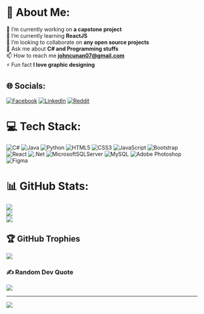 # 💫 About Me:
🔭 I’m currently working on **a capstone project** <br>🌱 I’m currently learning **ReactJS** <br>👯 I’m looking to collaborate on **any open source projects** <br>💬 Ask me about **C# and Programming stuffs** <br>📫 How to reach me **johncunan07@gmail.com** <br>⚡ Fun fact **I love graphic designing**


## 🌐 Socials:
[![Facebook](https://img.shields.io/badge/Facebook-%231877F2.svg?logo=Facebook&logoColor=white)](https://facebook.com/John.Cunan.E07) [![LinkedIn](https://img.shields.io/badge/LinkedIn-%230077B5.svg?logo=linkedin&logoColor=white)](https://linkedin.com/in/john-cunan-b46793228) [![Reddit](https://img.shields.io/badge/Reddit-%23FF4500.svg?logo=Reddit&logoColor=white)](https://reddit.com/user/Rikonama) 

# 💻 Tech Stack:
![C#](https://img.shields.io/badge/c%23-%23239120.svg?style=for-the-badge&logo=c-sharp&logoColor=white) ![Java](https://img.shields.io/badge/java-%23ED8B00.svg?style=for-the-badge&logo=java&logoColor=white) ![Python](https://img.shields.io/badge/python-3670A0?style=for-the-badge&logo=python&logoColor=ffdd54) ![HTML5](https://img.shields.io/badge/html5-%23E34F26.svg?style=for-the-badge&logo=html5&logoColor=white) ![CSS3](https://img.shields.io/badge/css3-%231572B6.svg?style=for-the-badge&logo=css3&logoColor=white) ![JavaScript](https://img.shields.io/badge/javascript-%23323330.svg?style=for-the-badge&logo=javascript&logoColor=%23F7DF1E) ![Bootstrap](https://img.shields.io/badge/bootstrap-%23563D7C.svg?style=for-the-badge&logo=bootstrap&logoColor=white) ![React](https://img.shields.io/badge/react-%2320232a.svg?style=for-the-badge&logo=react&logoColor=%2361DAFB) ![.Net](https://img.shields.io/badge/.NET-5C2D91?style=for-the-badge&logo=.net&logoColor=white) ![MicrosoftSQLServer](https://img.shields.io/badge/Microsoft%20SQL%20Sever-CC2927?style=for-the-badge&logo=microsoft%20sql%20server&logoColor=white) ![MySQL](https://img.shields.io/badge/mysql-%2300f.svg?style=for-the-badge&logo=mysql&logoColor=white) ![Adobe Photoshop](https://img.shields.io/badge/adobephotoshop-%2331A8FF.svg?style=for-the-badge&logo=adobephotoshop&logoColor=white) 	![Figma](https://img.shields.io/badge/figma-%23F24E1E.svg?style=for-the-badge&logo=figma&logoColor=white)
# 📊 GitHub Stats:
![](https://github-readme-stats.vercel.app/api?username=JohnCunan&theme=dark&hide_border=false&include_all_commits=true&count_private=true)<br/>
![](https://github-readme-streak-stats.herokuapp.com/?user=JohnCunan&theme=dark&hide_border=false)<br/>
![](https://github-readme-stats.vercel.app/api/top-langs/?username=JohnCunan&theme=dark&hide_border=false&include_all_commits=true&count_private=true&layout=compact)

## 🏆 GitHub Trophies
![](https://github-profile-trophy.vercel.app/?username=JohnCunan&theme=darkhub&no-frame=false&no-bg=true&margin-w=4)

### ✍️ Random Dev Quote
![](https://quotes-github-readme.vercel.app/api?type=horizontal&theme=tokyonight)

---
[![](https://visitcount.itsvg.in/api?id=JohnCunan&icon=5&color=4)](https://visitcount.itsvg.in)

<!-- Proudly created with GPRM ( https://gprm.itsvg.in ) -->
